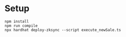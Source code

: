 # Setup

```shell
npm install
npm run compile
npx hardhat deploy-zksync --script execute_newSale.ts
```
